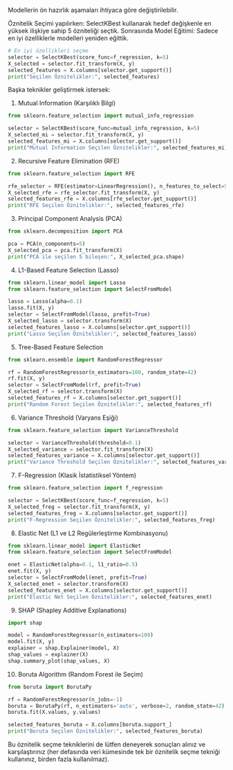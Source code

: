 Modellerin ön hazırlık aşamaları ihtiyaca göre değiştirilebilir.

Öznitelik Seçimi yapılırken: SelectKBest kullanarak hedef değişkenle en yüksek ilişkiye sahip 5 özniteliği seçtik.
Sonrasında Model Eğitimi: Sadece en iyi özelliklerle modelleri yeniden eğittik.
```python
# En iyi özellikleri seçme
selector = SelectKBest(score_func=f_regression, k=5)
X_selected = selector.fit_transform(X, y)
selected_features = X.columns[selector.get_support()]
print("Seçilen Öznitelikler:", selected_features)
```

Başka teknikler geliştirmek istersek:
1. Mutual Information (Karşılıklı Bilgi)
```python
from sklearn.feature_selection import mutual_info_regression

selector = SelectKBest(score_func=mutual_info_regression, k=5)
X_selected_mi = selector.fit_transform(X, y)
selected_features_mi = X.columns[selector.get_support()]
print("Mutual Information Seçilen Öznitelikler:", selected_features_mi)
```

2. Recursive Feature Elimination (RFE)
```python
from sklearn.feature_selection import RFE

rfe_selector = RFE(estimator=LinearRegression(), n_features_to_select=5, step=1)
X_selected_rfe = rfe_selector.fit_transform(X, y)
selected_features_rfe = X.columns[rfe_selector.get_support()]
print("RFE Seçilen Öznitelikler:", selected_features_rfe)
```

3. Principal Component Analysis (PCA)
```python
from sklearn.decomposition import PCA

pca = PCA(n_components=5)
X_selected_pca = pca.fit_transform(X)
print("PCA ile seçilen 5 bileşen:", X_selected_pca.shape)
```

4. L1-Based Feature Selection (Lasso)
```python
from sklearn.linear_model import Lasso
from sklearn.feature_selection import SelectFromModel

lasso = Lasso(alpha=0.1)
lasso.fit(X, y)
selector = SelectFromModel(lasso, prefit=True)
X_selected_lasso = selector.transform(X)
selected_features_lasso = X.columns[selector.get_support()]
print("Lasso Seçilen Öznitelikler:", selected_features_lasso)
```

5. Tree-Based Feature Selection
```python
from sklearn.ensemble import RandomForestRegressor

rf = RandomForestRegressor(n_estimators=100, random_state=42)
rf.fit(X, y)
selector = SelectFromModel(rf, prefit=True)
X_selected_rf = selector.transform(X)
selected_features_rf = X.columns[selector.get_support()]
print("Random Forest Seçilen Öznitelikler:", selected_features_rf)
```

6. Variance Threshold (Varyans Eşiği)
```python
from sklearn.feature_selection import VarianceThreshold

selector = VarianceThreshold(threshold=0.1)
X_selected_variance = selector.fit_transform(X)
selected_features_variance = X.columns[selector.get_support()]
print("Variance Threshold Seçilen Öznitelikler:", selected_features_variance)
```

7. F-Regression (Klasik İstatistiksel Yöntem)
```python
from sklearn.feature_selection import f_regression

selector = SelectKBest(score_func=f_regression, k=5)
X_selected_freg = selector.fit_transform(X, y)
selected_features_freg = X.columns[selector.get_support()]
print("F-Regression Seçilen Öznitelikler:", selected_features_freg)
```

8. Elastic Net (L1 ve L2 Regülerleştirme Kombinasyonu)
```python
from sklearn.linear_model import ElasticNet
from sklearn.feature_selection import SelectFromModel

enet = ElasticNet(alpha=0.1, l1_ratio=0.5)
enet.fit(X, y)
selector = SelectFromModel(enet, prefit=True)
X_selected_enet = selector.transform(X)
selected_features_enet = X.columns[selector.get_support()]
print("Elastic Net Seçilen Öznitelikler:", selected_features_enet)
```

9. SHAP (Shapley Additive Explanations)
```python
import shap

model = RandomForestRegressor(n_estimators=100)
model.fit(X, y)
explainer = shap.Explainer(model, X)
shap_values = explainer(X)
shap.summary_plot(shap_values, X)
```

10. Boruta Algorithm (Random Forest ile Seçim)
```python
from boruta import BorutaPy

rf = RandomForestRegressor(n_jobs=-1)
boruta = BorutaPy(rf, n_estimators='auto', verbose=2, random_state=42)
boruta.fit(X.values, y.values)

selected_features_boruta = X.columns[boruta.support_]
print("Boruta Seçilen Öznitelikler:", selected_features_boruta)
```

Bu öznitelik seçme tekniklerini de lütfen deneyerek sonuçları alınız ve karşılaştırınız (her defasında veri kümesinde tek bir öznitelik seçme tekniği kullanınız, birden fazla kullanılmaz).
